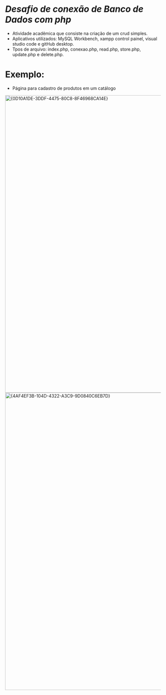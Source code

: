 # *Desafio de conexão de Banco de Dados com php*

- Atividade acadêmica que consiste na criação de um crud simples.
- Aplicativos utilizados: MySQL Workbench, xampp control painel, visual studio code e gitHub desktop.
- Tpos de arquivo: index.php, conexao.php, read.php, store.php, update.php e delete.php.

# Exemplo:
- Página para cadastro de produtos em um catálogo
<img width="960" alt="{0D10A1DE-3DDF-4475-80C8-8F46968CA14E}" src="https://github.com/user-attachments/assets/df6de1dc-cf48-4fe7-b448-450527ac7e59">
<img width="960" alt="{4AF4EF3B-104D-4322-A3C9-9D0840C6EB7D}" src="https://github.com/user-attachments/assets/9012cb7f-0965-40e4-94c9-a6ef0ef12d4d">



